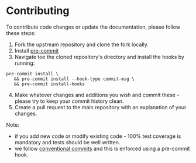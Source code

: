 # Contributing

To contribute code changes or update the documentation, please follow these steps:

1. Fork the upstream repository and clone the fork locally.
2. Install [pre-commit](https://pre-commit.com/)
3. Navigate toe the cloned repository's directory and install the hooks by running:

```shell
pre-commit install \
   && pre-commit install --hook-type commit-msg \
   && pre-commit install-hooks
```

4. Make whatever changes and additions you wish and commit these - please try to keep your commit history clean.
5. Create a pull request to the main repository with an explanation of your changes.

Note:

- if you add new code or modify existing code - 100% test coverage is mandatory and tests should be well written.
- we follow [conventional commits](https://www.conventionalcommits.org/en/v1.0.0/) and this is enforced using a pre-commit hook.
